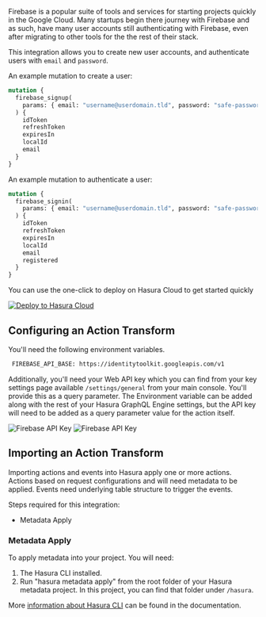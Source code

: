 Firebase is a popular suite of tools and services for starting projects quickly in the Google Cloud. Many startups begin there journey with Firebase and as such, have many user accounts still authenticating with Firebase, even after migrating to other tools for the the rest of their stack.

This integration allows you to create new user accounts, and authenticate users with `email` and `password`.

An example mutation to create a user:

```graphql
mutation {
  firebase_signup(
    params: { email: "username@userdomain.tld", password: "safe-password" }
  ) {
    idToken
    refreshToken
    expiresIn
    localId
    email
  }
}
```

An example mutation to authenticate a user:

```graphql
mutation {
  firebase_signin(
    params: { email: "username@userdomain.tld", password: "safe-password" }
  ) {
    idToken
    refreshToken
    expiresIn
    localId
    email
    registered
  }
}
```

You can use the one-click to deploy on Hasura Cloud to get started quickly

[![Deploy to Hasura Cloud](https://hasura.io/deploy-button.svg)](https://cloud.hasura.io/deploy?github_repo=https://github.com/hasura/data-hub&hasura_dir=action-transforms/firebase/hasura)

## Configuring an Action Transform

You'll need the following environment variables.

```bash
 FIREBASE_API_BASE: https://identitytoolkit.googleapis.com/v1
```

Additionally, you'll need your Web API key which you can find from your key settings page available `/settings/general` from your main console. You'll provide this as a query parameter. The Environment variable can be added along with the rest of your Hasura GraphQL Engine settings, but the API key will need to be added as a query parameter value for the action itself.

![Firebase API Key](https://graphql-engine-cdn.hasura.io/assets/main-site/marketplace/firebase-guide-image-1.png)
![Firebase API Key](https://graphql-engine-cdn.hasura.io/assets/main-site/marketplace/firebase-guide-image-2.png)

## Importing an Action Transform

Importing actions and events into Hasura apply one or more actions. Actions based on request configurations and will need metadata to be applied. Events need underlying table structure to trigger the events.

Steps required for this integration:

- Metadata Apply

### Metadata Apply

To apply metadata into your project. You will need:

1. The Hasura CLI installed.
2. Run "hasura metadata apply" from the root folder of your Hasura metadata project. In this project, you can find that folder under `/hasura`.

More [information about Hasura CLI](https://hasura.io/docs/latest/graphql/core/hasura-cli/index.html) can be found in the documentation.
